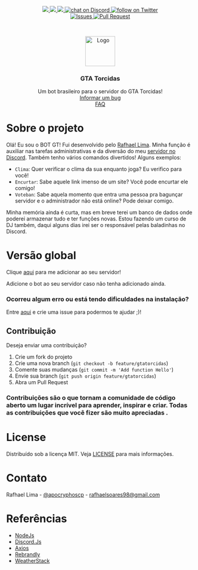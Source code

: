 <p align="center">
    <a href="https://github.com/RafhaelLima/gtatorcidas-bot/" alt="Version">
        <img src="https://img.shields.io/github/package-json/v/santos-jp7/yettz/master" />
    </a>
    <a href="https://github.com/RafhaelLima/gtatorcidas-bot/" alt="Version">
        <img src="https://img.shields.io/github/stars/santos-jp7/yettz" />
    </a>
    <a href="https://github.com/RafhaelLima/gtatorcidas-bot/graphs/contributors" alt="Contributors">
        <img src="https://img.shields.io/github/contributors/santos-jp7/yettz" />
    </a>
    <a href="https://discord.com/invite/A3c3DB4">
        <img src="https://img.shields.io/discord/433127412444954634?logo=discord"
            alt="chat on Discord">
    </a>
    <a href="https://twitter.com/apocryphoscp">
        <img src="https://img.shields.io/twitter/follow/apocryphoscp?style=social&logo=twitter"
            alt="follow on Twitter">
    </a>
    <br />
     <a href="https://github.com/RafhaelLima/gtatorcidas-bot/issues">
        <img src="https://img.shields.io/github/issues/RafhaelLima/gtatorcidas-bot"
            alt="Issues">
    </a>
    <a href="https://github.com/RafhaelLima/gtatorcidas-bot/pulls">
        <img src="https://img.shields.io/github/issues-pr/RafhaelLima/gtatorcidas-bot"
            alt="Pull Request">
    </a>
</p>

<br />
<p align="center">
  <a href="https://github.com/othneildrew/Best-README-Template">
    <img src="https://cdn.discordapp.com/avatars/741487082450583592/22542beae5b8e0397cc086962658f2d2.png?size=128" alt="Logo" width="80" height="80">
  </a>

  <h3 align="center">GTA Torcidas</h3>

  <p align="center">
    Um bot brasileiro para o servidor do GTA Torcidas!
    <br />
    <a href="https://github.com/RafhaelLima/gtatorcidas-bot/issues">Informar um bug</a>
    <br />
    <a href="https://github.com/RafhaelLima/gtatorcidas-bot/issues">FAQ</a>
  </p>
</p>

# Sobre o projeto

Olá! Eu sou o BOT GT! Fui desenvolvido pelo [Rafhael Lima](https://github.com/RafhaelLima). Minha função é auxiliar nas tarefas administrativas e da diversão do meu [servidor no Discord](https://discord.com/invite/A3c3DB4). Também tenho vários comandos divertidos! Alguns exemplos:

* `Clima`: Quer verificar o clima da sua enquanto joga? Eu verifico para você!
* `Encurtar`: Sabe aquele link imenso de um site? Você pode encurtar ele comigo!
* `Voteban`: Sabe aquela momento que entra uma pessoa pra bagunçar servidor e o administrador não está online? Pode deixar comigo.

Minha memória ainda é curta, mas em breve terei um banco de dados onde poderei armazenar tudo e ter funções novas. Estou fazendo um curso de DJ também, daqui alguns dias irei ser o responsável pelas baladinhas no Discord.

# Versão global

Clique [aqui](https://discord.com/api/oauth2/authorize?client_id=741487082450583592&permissions=3184647&scope=bot) para me adicionar ao seu servidor!


Adicione o bot ao seu servidor caso não tenha adicionado ainda.

### Ocorreu algum erro ou está tendo dificuldades na instalação?

Entre [aqui](https://github.com/RafhaelLima/gtatorcidas-bot/issues) e crie uma issue para podermos te ajudar ;)!

## Contribuição

Deseja enviar uma contribuição?

1. Crie um fork do projeto
2. Crie uma nova branch (`git checkout -b feature/gtatorcidas`)
3. Comente suas mudanças (`git commit -m 'Add function Hello'`)
4. Envie sua branch (`git push origin feature/gtatorcidas`)
5. Abra um Pull Request

### Contribuições são o que tornam a comunidade de código aberto um lugar incrível para aprender, inspirar e criar. Todas as contribuições que você fizer são muito apreciadas .

# License

Distribuído sob a licença MIT. Veja [LICENSE](LICENSE) para mais informações.

# Contato

Rafhael Lima - [@apocryphoscp](https://twitter.com/apocryphoscp) - rafhaelsoares98@gmail.com

# Referências

* [NodeJs](http://nodejs.org)
* [Discord.Js](https://discord.js.org)
* [Axios](https://github.com/axios/axios)
* [Rebrandly](https://www.rebrandly.com)
* [WeatherStack](https://weatherstack.com)
